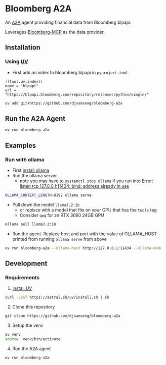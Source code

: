 # Bloomberg A2A

An [A2A](https://github.com/google/A2A) agent providing financial data from Bloomberg blpapi.

Leverages [Bloomberg-MCP](https://github.com/djsamseng/bloomberg-mcp) as the data provider.

## Installation
### Using [UV](https://docs.astral.sh/uv/getting-started/installation/)
- First add an index to bloomberg blpapi in `pyproject.toml`
```
[[tool.uv.index]]
name = "blpapi"
url = "https://blpapi.bloomberg.com/repository/releases/python/simple/"
```

```bash
uv add git+https://github.com/djsamseng/bloomberg-a2a
```

## Run the A2A Agent
```bash
uv run bloomberg-a2a
```

## Examples
### Run with ollama
- First [install ollama](https://ollama.com/download)
- Run the ollama server
  - note you may have to `systemctl stop ollama` if you run into [Error: listen tcp 127.0.0.1:11434: bind: address already in use](https://github.com/ollama/ollama/issues/707#issuecomment-1752096265)
```bash
OLLAMA_CONTEXT_LENGTH=8192 ollama serve
```
- Pull down the model `llama3.2:1b`
  - or replace with a model that fits on your GPU that has the `tools` tag
  - Consider `qwq` for an RTX 3090 24GB GPU
```bash
ollama pull llama3.2:1b
```
- Run the agent. Replace host and port with the value of OLLAMA_HOST printed from running `ollama serve` from above
```bash
uv run bloomberg-a2a --ollama-host http://127.0.0.1:11434 --ollama-model llama3.2:1b
```



## Development
### Requirements
1. [Install UV](https://docs.astral.sh/uv/getting-started/installation/)
```bash
curl -LsSf https://astral.sh/uv/install.sh | sh
```
2. Clone this repository
```bash
git clone https://github.com/djsamseng/bloomberg-a2a
```
3. Setup the venv
```bash
uv venv
source .venv/bin/activate
```
4. Run the A2A agent
```bash
uv run bloomberg-a2a
```
